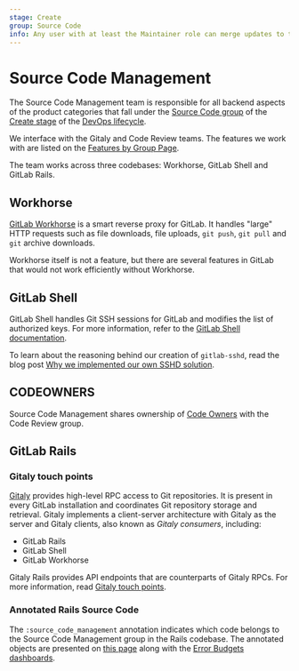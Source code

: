 ```yaml
---
stage: Create
group: Source Code
info: Any user with at least the Maintainer role can merge updates to this content. For details, see https://docs.gitlab.com/ee/development/development_processes.html#development-guidelines-review.
---
```


# Source Code Management

The Source Code Management team is responsible for all backend aspects of the product categories
that fall under the [Source Code group](https://about.gitlab.com/handbook/product/categories/#source-code-group)
of the [Create stage](https://about.gitlab.com/handbook/product/categories/#create-stage)
of the [DevOps lifecycle](https://about.gitlab.com/handbook/product/categories/#devops-stages).

We interface with the Gitaly and Code Review teams. The features
we work with are listed on the
[Features by Group Page](https://about.gitlab.com/handbook/product/categories/features/#createsource-code-group).

The team works across three codebases: Workhorse, GitLab Shell and GitLab Rails.

## Workhorse

[GitLab Workhorse](../../workhorse/index.md) is a smart reverse proxy for GitLab. It handles "large" HTTP
requests such as file downloads, file uploads, `git push`, `git pull` and `git` archive downloads.

Workhorse itself is not a feature, but there are several features in GitLab
that would not work efficiently without Workhorse.

## GitLab Shell

GitLab Shell handles Git SSH sessions for GitLab and modifies the list of authorized keys.
For more information, refer to the [GitLab Shell documentation](../../gitlab_shell/index.md).

To learn about the reasoning behind our creation of `gitlab-sshd`, read the blog post
[Why we implemented our own SSHD solution](https://about.gitlab.com/blog/2022/08/17/why-we-have-implemented-our-own-sshd-solution-on-gitlab-sass/).

## CODEOWNERS

Source Code Management shares ownership of [Code Owners](../../code_owners/index.md) with the Code Review group.

## GitLab Rails

### Gitaly touch points

[Gitaly](../../../administration/gitaly/index.md) provides high-level RPC access to Git repositories.
It is present in every GitLab installation and coordinates Git repository storage and retrieval.
Gitaly implements a client-server architecture with Gitaly as the server and Gitaly clients, also
known as _Gitaly consumers_, including:

- GitLab Rails
- GitLab Shell
- GitLab Workhorse

Gitaly Rails provides API endpoints that are counterparts of Gitaly RPCs. For more information, read [Gitaly touch points](gitaly_touch_points.md).

### Annotated Rails Source Code

The `:source_code_management` annotation indicates which code belongs to the Source Code Management
group in the Rails codebase. The annotated objects are presented on
[this page](https://gitlab-com.gitlab.io/gl-infra/platform/stage-groups-index/source-code.html) along
with the [Error Budgets dashboards](https://dashboards.gitlab.net/d/stage-groups-source_code/stage-groups3a-source-code3a-group-dashboard?orgId=1).
